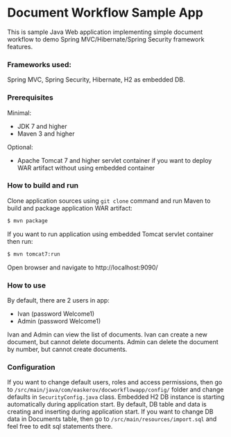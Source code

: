# Document Workflow Sample App

This is sample Java Web application implementing simple document workflow to demo Spring MVC/Hibernate/Spring Security framework features. 

### Frameworks used: 
Spring MVC, Spring Security, Hibernate, H2 as embedded DB.

### Prerequisites
Minimal:
* JDK 7 and higher
* Maven 3 and higher

Optional:

* Apache Tomcat 7 and higher servlet container if you want to deploy WAR artifact without using embedded container

### How to build and run

Clone application sources using `git clone` command and run Maven to build and package application WAR artifact:

```sh
$ mvn package
```
If you want to run application using embedded Tomcat servlet container then run:
```sh
$ mvn tomcat7:run
```
Open browser and navigate to http://localhost:9090/

### How to use

By default, there are 2 users in app:
* Ivan (password Welcome1)
* Admin (password Welcome1)

Ivan and Admin can view the list of documents. Ivan can create a new document, but cannot delete documents. Admin can delete the document by number, but cannot create documents.

### Configuration

If you want to change default users, roles and access permissions, then go to `/src/main/java/com/easkerov/docworkflowapp/config/` folder and change defaults in `SecurityConfig.java` class. Embedded H2 DB instance is starting automatically during application start. By default, DB table and data is creating and inserting during application start. If you want to change DB data in Documents table, then go to `/src/main/resources/import.sql` and feel free to edit sql statements there.